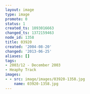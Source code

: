 ```yaml
---
layout: image
type: image
promote: 0
status: 1
created_ts: 1093016663
changed_ts: 1372159463
node_id: 1358
title: 03920
created: '2004-08-20'
changed: '2013-06-25'
aliases: []
tags:
- 2003/12 - December 2003
- Heaphy Track
images:
- - src: image/images/03920-1358.jpg
    name: 03920-1358.jpg
---
```


